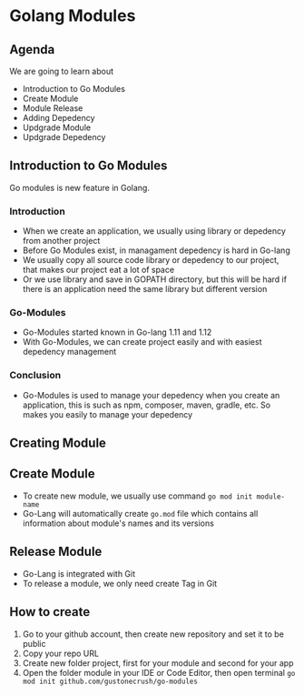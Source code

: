 # Golang Modules

## Agenda
We are going to learn about
- Introduction to Go Modules
- Create Module
- Module Release
- Adding Depedency
- Updgrade Module
- Updgrade Depedency

## Introduction to Go Modules
Go modules is new feature in Golang. 

### Introduction
- When we create an application, we usually using library or depedency from another project
- Before Go Modules exist, in managament depedency is hard in Go-lang
- We usually copy all source code library or depedency to our project, that makes our project eat a lot of space
- Or we use library and save in GOPATH directory, but this will be hard if there is an application need the same library but different version

### Go-Modules
- Go-Modules started known in Go-lang 1.11 and 1.12
- With Go-Modules, we can create project easily and with easiest depedency management  

### Conclusion
- Go-Modules is used to manage your depedency when you create an application, this is such as npm, composer, maven, gradle, etc. So makes you easily to manage your depedency


## Creating Module

## Create Module
- To create new module, we usually use command `go mod init module-name`
- Go-Lang will automatically create `go.mod` file which contains all information about module's names and its versions

## Release Module
- Go-Lang is integrated with Git
- To release a module, we only need create Tag in Git

## How to create
1. Go to your github account, then create new repository and set it to be public
2. Copy your repo URL
3. Create new folder project, first for your module and second for your app
4. Open the folder module in your IDE or Code Editor, then open terminal `go mod init github.com/gustonecrush/go-modules`

